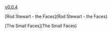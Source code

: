 [v0.0.4](https://github.com/littleflute/m8/edit/master/README.md)

[Rod Stewart - the Faces](Rod Stewart - the Faces)

[The Small Faces](The Small Faces)
